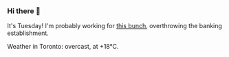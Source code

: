 ### Hi there :wave:

It's Tuesday! I'm probably working for [this bunch](https://github.com/kohofinancial), overthrowing the banking establishment.

Weather in Toronto: overcast, at +18°C.
